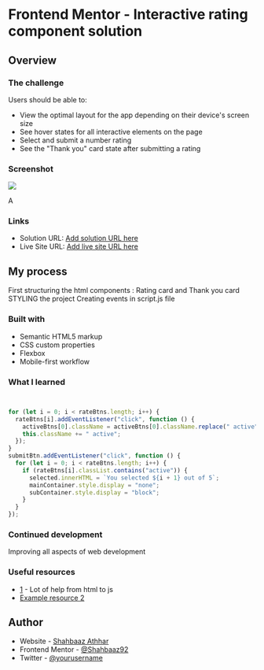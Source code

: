 # Frontend Mentor - Interactive rating component solution

## Overview

### The challenge

Users should be able to:

- View the optimal layout for the app depending on their device's screen size
- See hover states for all interactive elements on the page
- Select and submit a number rating
- See the "Thank you" card state after submitting a rating

### Screenshot

![](./screenshot.jpg)

A

### Links

- Solution URL: [Add solution URL here](https://github.com/Shahbaaz92/interactive-rating-component-main)
- Live Site URL: [Add live site URL here](https://interactive-rating-component-shahbaaz.netlify.app/)

## My process

First structuring the html components : Rating card and Thank you card
STYLING the project
Creating events in script.js file

### Built with

- Semantic HTML5 markup
- CSS custom properties
- Flexbox
- Mobile-first workflow

### What I learned

```html

```

```css

```

```js
for (let i = 0; i < rateBtns.length; i++) {
  rateBtns[i].addEventListener("click", function () {
    activeBtns[0].className = activeBtns[0].className.replace(" active", "");
    this.className += " active";
  });
}
submitBtn.addEventListener("click", function () {
  for (let i = 0; i < rateBtns.length; i++) {
    if (rateBtns[i].classList.contains("active")) {
      selected.innerHTML = `You selected ${i + 1} out of 5`;
      mainContainer.style.display = "none";
      subContainer.style.display = "block";
    }
  }
});
```

### Continued development

Improving all aspects of web development

### Useful resources

- [1](https://https://www.w3schools.com/) - Lot of help from html to js
- [Example resource 2](https://stackoverflow.com)

## Author

- Website - [Shahbaaz Athhar](https://github.com/Shahbaaz92)
- Frontend Mentor - [@Shahbaaz92](https://www.frontendmentor.io/profile/Shahbaaz92)
- Twitter - [@yourusername](https://www.twitter.com/yourusername)
